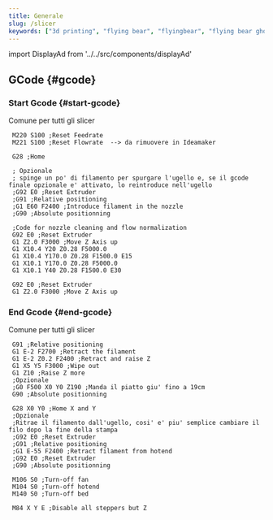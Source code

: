 ```yaml
---
title: Generale
slug: /slicer
keywords: ["3d printing", "flying bear", "flyingbear", "flying bear ghost", "flyingbear ghost", "flyingbear ghost 5", "flying bear ghost 5", "stampa 3d",  "slicer", "cura", "ultimaker", "ultimaker cura", "ideamaker", "prusa slicer", "slic3r"]
---
```

import DisplayAd from '../../src/components/displayAd'

<script async src="//pagead2.googlesyndication.com/pagead/js/adsbygoogle.js"></script>

## GCode {#gcode}

<DisplayAd/>

### Start Gcode {#start-gcode}
Comune per tutti gli slicer

``` 
 M220 S100 ;Reset Feedrate
 M221 S100 ;Reset Flowrate  --> da rimuovere in Ideamaker
 
 G28 ;Home
 
 ; Opzionale
 ; spinge un po' di filamento per spurgare l'ugello e, se il gcode finale opzionale e' attivato, lo reintroduce nell'ugello 
 ;G92 E0 ;Reset Extruder
 ;G91 ;Relative positioning
 ;G1 E60 F2400 ;Introduce filament in the nozzle
 ;G90 ;Absolute positionning

 ;Code for nozzle cleaning and flow normalization
 G92 E0 ;Reset Extruder
 G1 Z2.0 F3000 ;Move Z Axis up
 G1 X10.4 Y20 Z0.28 F5000.0
 G1 X10.4 Y170.0 Z0.28 F1500.0 E15
 G1 X10.1 Y170.0 Z0.28 F5000.0
 G1 X10.1 Y40 Z0.28 F1500.0 E30
 
 G92 E0 ;Reset Extruder
 G1 Z2.0 F3000 ;Move Z Axis up
```

<DisplayAd/>

### End Gcode {#end-gcode}
Comune per tutti gli slicer

```
 G91 ;Relative positioning
 G1 E-2 F2700 ;Retract the filament
 G1 E-2 Z0.2 F2400 ;Retract and raise Z
 G1 X5 Y5 F3000 ;Wipe out
 G1 Z10 ;Raise Z more
 ;Opzionale
 ;G0 F500 X0 Y0 Z190 ;Manda il piatto giu' fino a 19cm
 G90 ;Absolute positionning
 
 G28 X0 Y0 ;Home X and Y 
 ;Opzionale
 ;Ritrae il filamento dall'ugello, cosi' e' piu' semplice cambiare il filo dopo la fine della stampa
 ;G92 E0 ;Reset Extruder
 ;G91 ;Relative positioning
 ;G1 E-55 F2400 ;Retract filament from hotend
 ;G92 E0 ;Reset Extruder
 ;G90 ;Absolute positionning
 
 M106 S0 ;Turn-off fan
 M104 S0 ;Turn-off hotend
 M140 S0 ;Turn-off bed
 
 M84 X Y E ;Disable all steppers but Z
```

<DisplayAd/>
